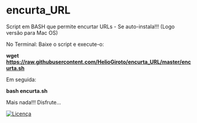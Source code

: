 # encurta_URL
Script em BASH que permite encurtar URLs - Se auto-instala!!!
(Logo versão para Mac OS)

No Terminal: Baixe o script e execute-o:

  <strong>wget https://raw.githubusercontent.com/HelioGiroto/encurta_URL/master/encurta.sh</strong>
  
  Em seguida:

  <strong>bash encurta.sh</strong>
  
  Mais nada!!! 
  Disfrute...
  
<a href="https://github.com/HelioGiroto/encurta_URL/blob/master/LICENSE" target="_blank"><img src="https://img.shields.io/badge/license-MIT-blue.svg?style=flat-square" alt="Licença"></a> 
